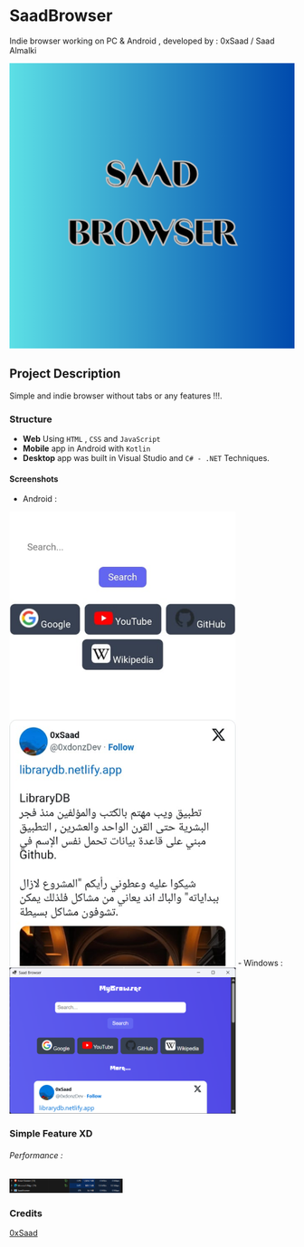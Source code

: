 # SaadBrowser
Indie browser working on PC &amp; Android , developed by : 0xSaad / Saad Almalki

![image](readmeimgs/logo.png)

## Project Description
Simple and indie browser without tabs or any features !!!.

### Structure
- **Web** Using `HTML` , `CSS` and `JavaScript`
- **Mobile** app in Android with `Kotlin`
- **Desktop** app was built in Visual Studio and `C# - .NET` Techniques.

#### Screenshots

- Android :
<img src="readmeimgs/android.png" width="400px" alt=android />
- Windows :
<img src="readmeimgs/windows.png" width="400px" alt=windows />


### Simple Feature XD
###### Performance :
<img src="readmeimgs/performance.png" width="200px" alt=performance>


### Credits
[0xSaad](https://x.com/0xdonzdev)